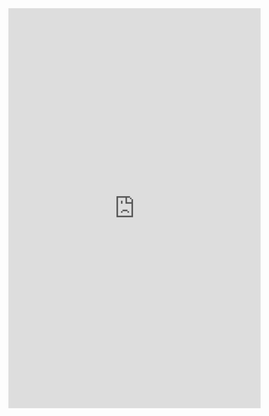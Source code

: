 <iframe class="repl" width="100%" height="800px" frameborder="0" src="https://repl.it/Nq8E/1?lite=true"></iframe>
